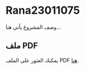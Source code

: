 

# Rana23011075

وصف المشروع يأتي هنا...

## ملف PDF

يمكنك العثور على الملف PDF [هنا](https://github.com/RanaMohammedKassem/Project1m/blob/main/programming%20project%20Rana%20mohammed%20kassem%2023011075.pdf).
